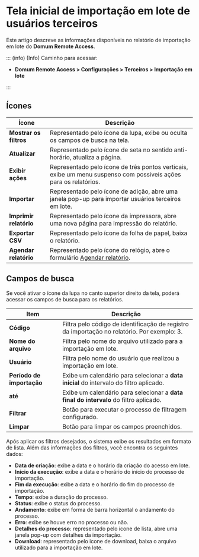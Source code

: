 # Tela inicial de importação em lote de usuários terceiros

Este artigo descreve as informações disponíveis no relatório de importação em lote do **Domum Remote Access**.

::: (info) (Info)
Caminho para acessar:

* **Domum Remote Access > Configurações > Terceiros > Importação em lote**

:::

## Ícones

| Ícone             | Descrição                                          |
|------------------|------------------------------------------------------|
| **Mostrar os filtros** | Representado pelo ícone da lupa, exibe ou oculta os campos de busca na tela. |
| **Atualizar**        | Representado pelo ícone de seta no sentido anti-horário, atualiza a página.      |
| **Exibir ações**     | Representado pelo ícone de três pontos verticais, exibe um menu suspenso com possíveis ações para os relatórios. |
| **Importar**         | Representado pelo ícone de adição, abre uma janela pop-up para importar usuários terceiros em lote. |
| **Imprimir relatório** | Representado pelo ícone da impressora, abre uma nova página para impressão do relatório.   |
| **Exportar CSV**     | Representado pelo ícone da folha de papel, baixa o relatório.                     |
| **Agendar relatório** | Representado pelo ícone do relógio, abre o formulário [Agendar relatório](/v3-33/docs/pt/general-information-how-to-issue-download-and-schedule-device-reports).           |

## Campos de busca

Se você ativar o ícone da lupa no canto superior direito da tela, poderá acessar os campos de busca para os relatórios.

| Item             | Descrição                                                        |
|------------------|------------------------------------------------------------------|
| **Código**           | Filtra pelo código de identificação de registro da importação no relatório. Por exemplo: 3. |
| **Nome do arquivo**  | Filtra pelo nome do arquivo utilizado para a importação em lote. |
| **Usuário**          | Filtra pelo nome do usuário que realizou a importação em lote.  |
| **Período de importação** | Exibe um calendário para selecionar a **data inicial** do intervalo do filtro aplicado. |
| **até**              | Exibe um calendário para selecionar a **data final do intervalo** do filtro aplicado.   |
| **Filtrar**          | Botão para executar o processo de filtragem configurado.        |
| **Limpar**           | Botão para limpar os campos preenchidos.                         |

Após aplicar os filtros desejados, o sistema exibe os resultados em formato de lista. Além das informações dos filtros, você encontra os seguintes dados:

* **Data de criação**: exibe a data e o horário da criação do acesso em lote.
* **Início da execução**: exibe a data e o horário do início do processo de importação.
* **Fim da execução**: exibe a data e o horário do fim do processo de importação.
* **Tempo**: exibe a duração do processo.
* **Status**: exibe o status do processo. 
* **Andamento**: exibe em forma de barra horizontal o andamento do processo.
* **Erro**: exibe se houve erro no processo ou não.
* **Detalhes do processo**: representado pelo ícone de lista, abre uma janela pop-up com detalhes da importação.
* **Download**: representado pelo icone de download, baixa o arquivo utilizado para a importação em lote.


